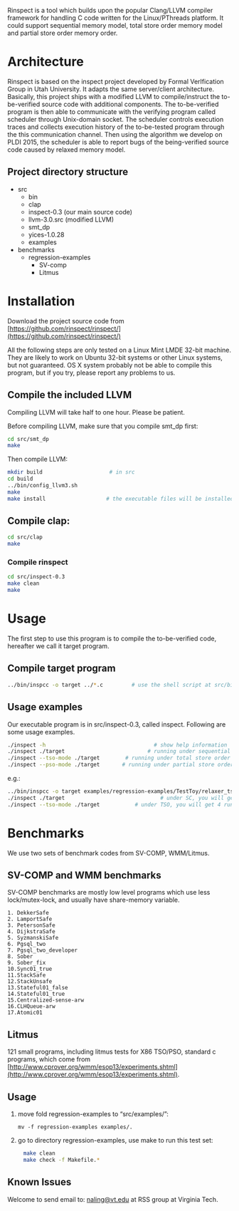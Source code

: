 Rinspect is a tool which builds upon the popular Clang/LLVM compiler framework for handling C code written for the Linux/PThreads platform. It could support sequential memory model, total store order memory model and partial store order memory order. 


# Architecture
Rinspect is based on the inspect project developed by Formal VerIfication Group in Utah University. It adapts the same server/client architecture. Basically, this project ships with a modified LLVM to compile/instruct the to-be-verified source code with additional components. The to-be-verified program is then able to communicate with the verifying program called scheduler through Unix-domain socket. The scheduler controls execution traces and collects execution history of the to-be-tested program through the this communication channel. Then using the algorithm we develop on PLDI 2015, the scheduler is able to report bugs of the being-verified source code caused by relaxed memory model.

## Project directory structure

* src
    * bin
    * clap
    * inspect-0.3 (our main source code)
    * llvm-3.0.src (modified LLVM)
    * smt_dp
    * yices-1.0.28
    * examples
* benchmarks
    * regression-examples
        * SV-comp
        * Litmus

# Installation


Download the project source code from [https://github.com/rinspect/rinspect/](https://github.com/rinspect/rinspect/)

All the following steps are only tested on a Linux Mint LMDE 32-bit machine. They are likely to work on Ubuntu 32-bit systems or other Linux systems, but not guaranteed. OS X system probably not be able to compile this program, but if you try, please report any problems to us.

## Compile the included LLVM
Compiling LLVM will take half to one hour. Please be patient.

Before compiling LLVM, make sure that you compile smt_dp first:
```sh
cd src/smt_dp
make
```

Then compile LLVM:
``` sh
mkdir build                     # in src 
cd build
../bin/config_llvm3.sh
make
make install                   # the executable files will be installed in src/install/bin
```

## Compile clap:

```sh
cd src/clap
make
```

### Compile rinspect

```sh
cd src/inspect-0.3
make clean
make
```


# Usage
The first step to use this program is to compile the to-be-verified code, hereafter we call it target program.

## Compile target program
```sh
../bin/inspcc -o target ../*.c         # use the shell script at src/bin to compile the target program
```

## Usage examples
Our executable program is in src/inspect-0.3, called inspect. Following are some usage examples.

```sh
./inspect -h                                  # show help information
./inspect ./target                          # running under sequential memory model
./inspect --tso-mode ./target        # running under total store order memory model
./inspect --pso-mode ./target       # running under partial store order memory model
```

e.g.:

```sh
../bin/inspcc -o target examples/regression-examples/TestToy/relaxer_tso.c
./inspect ./target                              # under SC, you will get 3 runs
./inspect --tso-mode ./target           # under TSO, you will get 4 runs
```

# Benchmarks
We use two sets of benchmark codes from SV-COMP, WMM/Litmus.

## SV-COMP and WMM benchmarks
SV-COMP benchmarks are mostly low level programs which use less lock/mutex-lock, and usually have share-memory variable.

    1. DekkerSafe 
    2. LamportSafe 
    3. PetersonSafe
    4. DijkstraSafe
    5. SyzmanskiSafe
    6. Pgsql_two
    7. Pgsql_two_developer
    8. Sober
    9. Sober_fix
    10.Sync01_true 
    11.StackSafe 
    12.StackUnsafe 
    13.Stateful01_false 
    14.Stateful01_true 
    15.Centralized-sense-arw 
    16.CLHQueue-arw	
    17.Atomic01

## Litmus
121 small programs, including litmus tests for X86 TSO/PSO, standard
c programs, which come from [http://www.cprover.org/wmm/esop13/experiments.shtml](http://www.cprover.org/wmm/esop13/experiments.shtml).




## Usage
1. move fold regression-examples to “src/examples/”:

    `mv -f regression-examples examples/.`
2. go to directory regression-examples, use make to run this test set:

```sh
     make clean
     make check -f Makefile.*
``` 



## Known Issues


Welcome to send email to: naling@vt.edu at RSS group at Virginia Tech.



